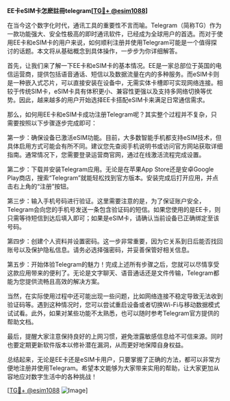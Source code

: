 **EE卡eSIM卡怎麽註冊telegram[[TG💪+ @esim1088](https://t.me/s/esim1088)]**

在当今这个数字化时代，通讯工具的重要性不言而喻。Telegram（简称TG）作为一款功能强大、安全性极高的即时通讯软件，已经成为全球用户的首选。而对于使用EE卡和eSIM卡的用户来说，如何顺利注册并使用Telegram可能是一个值得探讨的话题。本文将从基础概念到具体操作，一步步为你详细解答。

首先，让我们来了解一下EE卡和eSIM卡的基本情况。EE是一家总部位于英国的电信运营商，提供包括语音通话、短信以及数据流量在内的多种服务。而eSIM卡则是一种嵌入式芯片，可以直接安装在设备中，无需实体卡槽即可实现网络连接。相较于传统SIM卡，eSIM卡具有体积更小、兼容性更强以及支持多网络切换等优势。因此，越来越多的用户开始选择EE卡搭配eSIM卡来满足日常通信需求。

那么，如何用EE卡和eSIM卡成功注册Telegram呢？其实整个过程并不复杂，只需要按照以下步骤逐步完成即可：

第一步：确保设备已激活eSIM功能。目前，大多数智能手机都支持eSIM技术，但具体启用方式可能会有所不同。建议您先查阅手机说明书或访问官方网站获取详细指南。通常情况下，您需要登录运营商官网，通过在线激活流程完成设置。

第二步：下载并安装Telegram应用。无论是在苹果App Store还是安卓Google Play商店，搜索“Telegram”就能轻松找到官方版本。安装完成后打开应用，并点击右上角的“注册”按钮。

第三步：输入手机号码进行验证。这里需要注意的是，为了保证账户安全，Telegram会向您的手机号发送一条包含验证码的短信。如果您使用的是EE卡，则只需等待短信到达后填入即可；如果是eSIM卡，请确认当前设备已正确绑定至该号码。

第四步：创建个人资料并设置密码。这一步非常重要，因为它关系到日后能否找回账号以及保护隐私信息。请务必选择强密码，并妥善保管好相关信息。

第五步：开始体验Telegram的魅力！完成上述所有步骤之后，您就可以尽情享受这款应用带来的便利了。无论是文字聊天、语音通话还是文件传输，Telegram都能为您提供流畅且高效的解决方案。

当然，在实际使用过程中还可能出现一些问题，比如网络连接不稳定导致无法收到验证码等。遇到这种情况时，您可以尝试重启设备或者切换Wi-Fi与移动数据模式试试看。此外，如果对某些功能不太熟悉，也可以随时参考Telegram官方提供的帮助文档。

最后，提醒大家注意保持良好的上网习惯，避免泄露敏感信息给不可信来源。同时也要定期更新软件版本以修补潜在漏洞，从而更好地保障自身权益。

总结起来，无论是EE卡还是eSIM卡用户，只要掌握了正确的方法，都可以非常方便地注册并使用Telegram。希望本文能够为大家带来实用的帮助，让大家更加从容地应对数字生活中的各种挑战！

[[TG💪+ @esim1088](https://t.me/s/esim1088) ![Image](https://i.postimg.cc/4NQfJmqS/Snipaste-2025-05-13-00-14-12.png)]